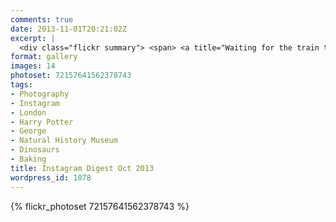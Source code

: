 ```yaml
---
comments: true
date: 2013-11-01T20:21:02Z
excerpt: |
  <div class="flickr summary"> <span> <a title="Waiting for the train to London" href="//farm6.staticflickr.com/5513/12795148194_419a782098_b.jpg" class="image cboxElement" rel="gallery0"><img src="//farm6.staticflickr.com/5513/12795148194_419a782098_q.jpg" alt="Waiting for the train to London"></a> <a title="View on Flickr" href="//www.flickr.com/photos/richard-perry/12795148194/" class="flickrlink"> </a> </span> <span> <a title="The entrance to the Leaky Cauldron??" href="//farm8.staticflickr.com/7379/12794725225_966ddfa907_b.jpg" class="image cboxElement" rel="gallery0"><img src="//farm8.staticflickr.com/7379/12794725225_966ddfa907_q.jpg" alt="The entrance to the Leaky Cauldron??"></a> <a title="View on Flickr" href="//www.flickr.com/photos/richard-perry/12794725225/" class="flickrlink"> </a> </span> <span> <a title="Admiring the Tate Modern" href="//farm4.staticflickr.com/3700/12794816313_17d7899044_b.jpg" class="image cboxElement" rel="gallery0"><img src="//farm4.staticflickr.com/3700/12794816313_17d7899044_q.jpg" alt="Admiring the Tate Modern"></a> <a title="View on Flickr" href="//www.flickr.com/photos/richard-perry/12794816313/" class="flickrlink"> </a> </span> <span> <a title="Pizza Express :-)" href="//farm6.staticflickr.com/5472/12794714015_4e16f1f2a8_b.jpg" class="image cboxElement" rel="gallery0"><img src="//farm6.staticflickr.com/5472/12794714015_4e16f1f2a8_q.jpg" alt="Pizza Express :-)"></a> <a title="View on Flickr" href="//www.flickr.com/photos/richard-perry/12794714015/" class="flickrlink"> </a> </span> <span> <a title="The reptile house at London Zoo" href="//farm8.staticflickr.com/7294/12794806753_a7428cc672_b.jpg" class="image cboxElement" rel="gallery0"><img src="//farm8.staticflickr.com/7294/12794806753_a7428cc672_q.jpg" alt="The reptile house at London Zoo"></a> <a title="View on Flickr" href="//www.flickr.com/photos/richard-perry/12794806753/" class="flickrlink"> </a> </span> <span> <a title="Monkey!" href="//farm8.staticflickr.com/7359/12795124394_55d149f4f7_b.jpg" class="image cboxElement" rel="gallery0"><img src="//farm8.staticflickr.com/7359/12795124394_55d149f4f7_q.jpg" alt="Monkey!"></a> <a title="View on Flickr" href="//www.flickr.com/photos/richard-perry/12795124394/" class="flickrlink"> </a> </span> <span> <a title="Great George Street" href="//farm6.staticflickr.com/5520/12795120064_2e1c2f979a_b.jpg" class="image cboxElement" rel="gallery0"><img src="//farm6.staticflickr.com/5520/12795120064_2e1c2f979a_q.jpg" alt="Great George Street"></a> <a title="View on Flickr" href="//www.flickr.com/photos/richard-perry/12795120064/" class="flickrlink"> </a> </span> <span> <a title="Chilling with Charles" href="//farm8.staticflickr.com/7402/12795113974_eab967f214_b.jpg" class="image cboxElement" rel="gallery0"><img src="//farm8.staticflickr.com/7402/12795113974_eab967f214_q.jpg" alt="Chilling with Charles"></a> <a title="View on Flickr" href="//www.flickr.com/photos/richard-perry/12795113974/" class="flickrlink"> </a> </span> </div>
format: gallery
images: 14
photoset: 72157641562378743
tags:
- Photography
- Instagram
- London
- Harry Potter
- George
- Natural History Museum
- Dinosaurs
- Baking
title: Instagram Digest Oct 2013
wordpress_id: 1078
---
```


{% flickr_photoset 72157641562378743 %}